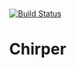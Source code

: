 [![Build Status](https://travis-ci.org/DoctorNeyNey/Chirper.svg?branch=master)](https://travis-ci.org/DoctorNeyNey/Chirper)
# Chirper
